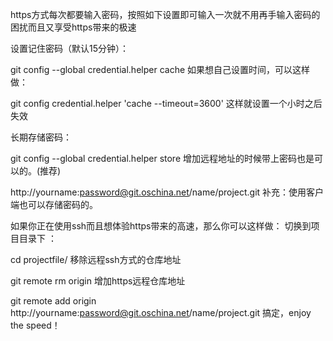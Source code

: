 https方式每次都要输入密码，按照如下设置即可输入一次就不用再手输入密码的困扰而且又享受https带来的极速

设置记住密码（默认15分钟）：

git config --global credential.helper cache
如果想自己设置时间，可以这样做：

git config credential.helper 'cache --timeout=3600'
这样就设置一个小时之后失效

长期存储密码：

git config --global credential.helper store
增加远程地址的时候带上密码也是可以的。(推荐)

http://yourname:password@git.oschina.net/name/project.git
补充：使用客户端也可以存储密码的。

如果你正在使用ssh而且想体验https带来的高速，那么你可以这样做： 切换到项目目录下 ：

cd projectfile/
移除远程ssh方式的仓库地址

git remote rm origin
增加https远程仓库地址

git remote add origin http://yourname:password@git.oschina.net/name/project.git
搞定，enjoy the speed！
